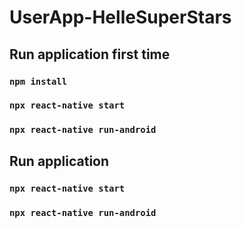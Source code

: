 # UserApp-HelleSuperStars

## Run application first time
### `npm install`
### `npx react-native start`
### `npx react-native run-android`

## Run application
### `npx react-native start`
### `npx react-native run-android`
